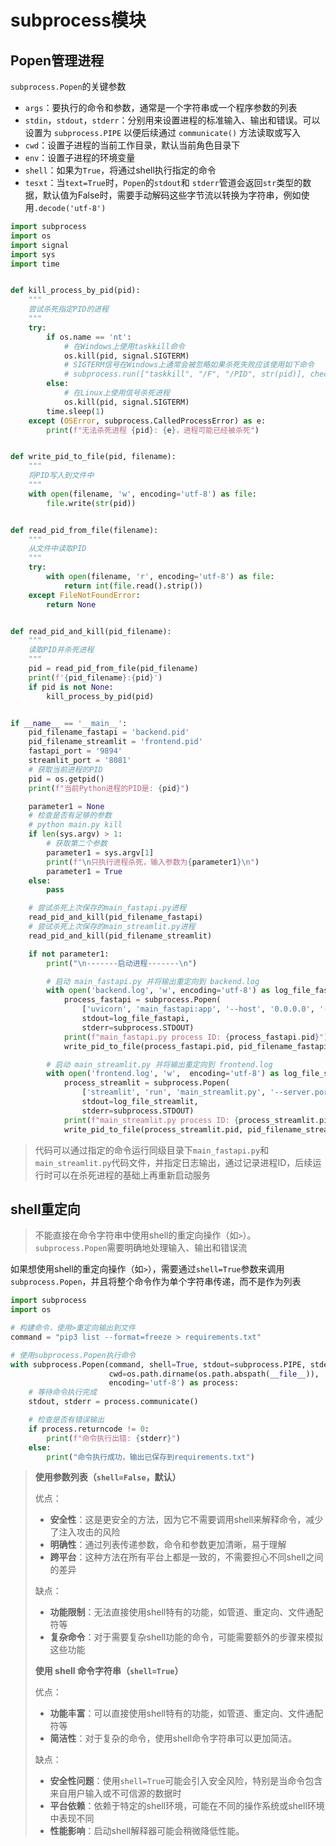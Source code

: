# subprocess模块

## Popen管理进程

`subprocess.Popen`的关键参数

- `args`：要执行的命令和参数，通常是一个字符串或一个程序参数的列表
- `stdin`，`stdout`，`stderr`：分别用来设置进程的标准输入、输出和错误。可以设置为 `subprocess.PIPE` 以便后续通过 `communicate()` 方法读取或写入
- `cwd`：设置子进程的当前工作目录，默认当前角色目录下
- `env`：设置子进程的环境变量
- `shell`：如果为`True`，将通过shell执行指定的命令
- `tesxt`：当`text=True`时，`Popen`的`stdout`和 `stderr`管道会返回`str`类型的数据，默认值为False时，需要手动解码这些字节流以转换为字符串，例如使用`.decode('utf-8')`

```py
import subprocess
import os
import signal
import sys
import time


def kill_process_by_pid(pid):
    """
    尝试杀死指定PID的进程
    """
    try:
        if os.name == 'nt':
            # 在Windows上使用taskkill命令
            os.kill(pid, signal.SIGTERM)
            # SIGTERM信号在Windows上通常会被忽略如果杀死失败应该使用如下命令
            # subprocess.run(["taskkill", "/F", "/PID", str(pid)], check=True)
        else:
            # 在Linux上使用信号杀死进程
            os.kill(pid, signal.SIGTERM)
        time.sleep(1)
    except (OSError, subprocess.CalledProcessError) as e:
        print(f"无法杀死进程 {pid}: {e}，进程可能已经被杀死")


def write_pid_to_file(pid, filename):
    """
    将PID写入到文件中
    """
    with open(filename, 'w', encoding='utf-8') as file:
        file.write(str(pid))


def read_pid_from_file(filename):
    """
    从文件中读取PID
    """
    try:
        with open(filename, 'r', encoding='utf-8') as file:
            return int(file.read().strip())
    except FileNotFoundError:
        return None


def read_pid_and_kill(pid_filename):
    """
    读取PID并杀死进程
    """
    pid = read_pid_from_file(pid_filename)
    print(f'{pid_filename}:{pid}')
    if pid is not None:
        kill_process_by_pid(pid)


if __name__ == '__main__':
    pid_filename_fastapi = 'backend.pid'
    pid_filename_streamlit = 'frontend.pid'
    fastapi_port = '9894'
    streamlit_port = '8081'
    # 获取当前进程的PID
    pid = os.getpid()
    print(f"当前Python进程的PID是: {pid}")

    parameter1 = None
    # 检查是否有足够的参数
    # python main.py kill
    if len(sys.argv) > 1:
        # 获取第二个参数
        parameter1 = sys.argv[1]
        print(f"\n只执行进程杀死，输入参数为{parameter1}\n")
        parameter1 = True
    else:
        pass

    # 尝试杀死上次保存的main_fastapi.py进程
    read_pid_and_kill(pid_filename_fastapi)
    # 尝试杀死上次保存的main_streamlit.py进程
    read_pid_and_kill(pid_filename_streamlit)

    if not parameter1:
        print("\n-------启动进程-------\n")

        # 启动 main_fastapi.py 并将输出重定向到 backend.log
        with open('backend.log', 'w', encoding='utf-8') as log_file_fastapi:
            process_fastapi = subprocess.Popen(
                ['uvicorn', 'main_fastapi:app', '--host', '0.0.0.0', '--port', f'{fastapi_port}'],
                stdout=log_file_fastapi,
                stderr=subprocess.STDOUT)
            print(f"main_fastapi.py process ID: {process_fastapi.pid}")
            write_pid_to_file(process_fastapi.pid, pid_filename_fastapi)

        # 启动 main_streamlit.py 并将输出重定向到 frontend.log
        with open('frontend.log', 'w',  encoding='utf-8') as log_file_streamlit:
            process_streamlit = subprocess.Popen(
                ['streamlit', 'run', 'main_streamlit.py', '--server.port', f'{streamlit_port}'],
                stdout=log_file_streamlit,
                stderr=subprocess.STDOUT)
            print(f"main_streamlit.py process ID: {process_streamlit.pid}")
            write_pid_to_file(process_streamlit.pid, pid_filename_streamlit)

```

> 代码可以通过指定的命令运行同级目录下`main_fastapi.py`和`main_streamlit.py`代码文件，并指定日志输出，通过记录进程ID，后续运行时可以在杀死进程的基础上再重新启动服务

## shell重定向

> 不能直接在命令字符串中使用shell的重定向操作（如`>`）。`subprocess.Popen`需要明确地处理输入、输出和错误流

如果想使用shell的重定向操作（如`>`），需要通过`shell=True`参数来调用`subprocess.Popen`，并且将整个命令作为单个字符串传递，而不是作为列表

```python
import subprocess
import os

# 构建命令，使用>重定向输出到文件
command = "pip3 list --format=freeze > requirements.txt"

# 使用subprocess.Popen执行命令
with subprocess.Popen(command, shell=True, stdout=subprocess.PIPE, stderr=subprocess.PIPE, text=True,
                      cwd=os.path.dirname(os.path.abspath(__file__)),
                      encoding='utf-8') as process:
    # 等待命令执行完成
    stdout, stderr = process.communicate()

    # 检查是否有错误输出
    if process.returncode != 0:
        print(f"命令执行出错: {stderr}")
    else:
        print("命令执行成功，输出已保存到requirements.txt")

```

> **使用参数列表（`shell=False`，默认）**
>
> 优点：
>
> - **安全性**：这是更安全的方法，因为它不需要调用shell来解释命令，减少了注入攻击的风险
> - **明确性**：通过列表传递参数，命令和参数更加清晰，易于理解
> - **跨平台**：这种方法在所有平台上都是一致的，不需要担心不同shell之间的差异
>
> 缺点：
>
> - **功能限制**：无法直接使用shell特有的功能，如管道、重定向、文件通配符等
> - **复杂命令**：对于需要复杂shell功能的命令，可能需要额外的步骤来模拟这些功能
>
> **使用 shell 命令字符串（`shell=True`）**
>
> 优点：
>
> - **功能丰富**：可以直接使用shell特有的功能，如管道、重定向、文件通配符等
> - **简洁性**：对于复杂的命令，使用shell命令字符串可以更加简洁。
>
> 缺点：
>
> - **安全性问题**：使用`shell=True`可能会引入安全风险，特别是当命令包含来自用户输入或不可信源的数据时
> - **平台依赖**：依赖于特定的shell环境，可能在不同的操作系统或shell环境中表现不同
> - **性能影响**：启动shell解释器可能会稍微降低性能。